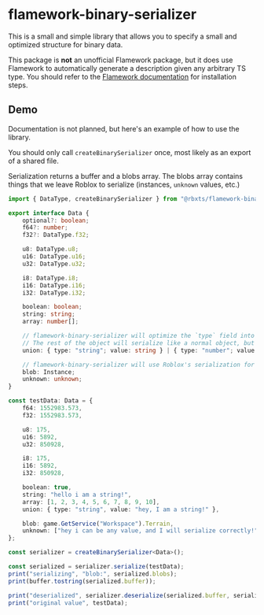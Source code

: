 # flamework-binary-serializer
This is a small and simple library that allows you to specify a small and optimized structure for binary data.

This package is **not** an unofficial Flamework package, but it does use Flamework to automatically generate a description given any arbitrary TS type.
You should refer to the [Flamework documentation](https://flamework.fireboltofdeath.dev/) for installation steps.

## Demo

Documentation is not planned, but here's an example of how to use the library.

You should only call `createBinarySerializer` once, most likely as an export of a shared file.

Serialization returns a buffer and a blobs array. The blobs array contains things that we leave Roblox to serialize (instances, `unknown` values, etc.)

```ts
import { DataType, createBinarySerializer } from "@rbxts/flamework-binary-serializer";

export interface Data {
	optional?: boolean;
	f64?: number;
	f32?: DataType.f32;

	u8: DataType.u8;
	u16: DataType.u16;
	u32: DataType.u32;

	i8: DataType.i8;
	i16: DataType.i16;
	i32: DataType.i32;

	boolean: boolean;
	string: string;
	array: number[];

	// flamework-binary-serializer will optimize the `type` field into a single byte.
	// The rest of the object will serialize like a normal object, but without the `type` field.
	union: { type: "string"; value: string } | { type: "number"; value: number } | { type: "boolean"; value: boolean };

	// flamework-binary-serializer will use Roblox's serialization for types it does not recognize
	blob: Instance;
	unknown: unknown;
}

const testData: Data = {
	f64: 1552983.573,
	f32: 1552983.573,

	u8: 175,
	u16: 5892,
	u32: 850928,

	i8: 175,
	i16: 5892,
	i32: 850928,

	boolean: true,
	string: "hello i am a string!",
	array: [1, 2, 3, 4, 5, 6, 7, 8, 9, 10],
	union: { type: "string", value: "hey, I am a string!" },

	blob: game.GetService("Workspace").Terrain,
	unknown: ["hey i can be any value, and I will serialize correctly!"],
};

const serializer = createBinarySerializer<Data>();

const serialized = serializer.serialize(testData);
print("serializing", "blob:", serialized.blobs);
print(buffer.tostring(serialized.buffer));

print("deserialized", serializer.deserialize(serialized.buffer, serialized.blobs));
print("original value", testData);
```
